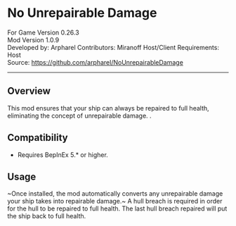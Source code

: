 # No Unrepairable Damage

For Game Version 0.26.3  
Mod Version 1.0.9  
Developed by: Arpharel
Contributors: Miranoff
Host/Client Requirements: Host  
Source: https://github.com/arpharel/NoUnrepairableDamage  


---------------------

## Overview
This mod ensures that your ship can always be repaired to full health, eliminating the concept of unrepairable damage. .

## Compatibility
- Requires BepInEx 5.* or higher.

## Usage
~Once installed, the mod automatically converts any unrepairable damage your ship takes into repairable damage.~
A hull breach is required in order for the hull to be repaired to full health. The last hull breach repaired will put the ship back to full health.
